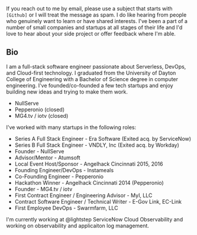 If you reach out to me by email, please use a subject that starts with `[Github]` or I will treat the message as spam.
I do like hearing from people who genuinely want to learn or have shared interests.
I've been a part of a number of small companies and startups at all stages of their life and I'd love to hear about your side project or offer feedback where I'm able.

## Bio

I am a full-stack software engineer passionate about Serverless, DevOps, and Cloud-first technology.
I graduated from the University of Dayton College of Engineering with a Bachelor of Science degree in computer engineering.
I've founded/co-founded a few tech startups and enjoy building new ideas and trying to make them work.

- NullServe
- Pepperonio (closed)
- MG4.tv / iotv (closed)

I've worked with many startups in the following roles:

- Series A Full Stack Engineer - Era Software (Exited acq. by ServiceNow)
- Series B Full Stack Engineer - VNDLY, Inc (Exited acq. by Workday)
- Founder - NullServe
- Advisor/Mentor - Atumsoft
- Local Event Host/Sponsor - Angelhack Cincinnati 2015, 2016
- Founding Engineer/DevOps - Instameals
- Co-Founding Engineer - Pepperonio
- Hackathon Winner - Angelhack Cincinnati 2014 (Pepperonio)
- Founder - MG4.tv / iotv
- First Contract Engineer / Engineering Advisor - MyI, LLC
- Contract Software Engineer / Technical Writer - E-Gov Link, EC-Link
- First Employee DevOps - Swarmfarm, LLC


I'm currently working at @lightstep ServiceNow Cloud Observability and working on observability and applicaiton log management.

